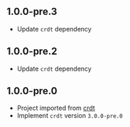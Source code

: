 ## 1.0.0-pre.3
- Update `crdt` dependency

## 1.0.0-pre.2
- Update `crdt` dependency

## 1.0.0-pre.0
- Project imported from [crdt](https://github.com/cachapa/crdt)
- Implement `crdt` version `3.0.0-pre.0`
